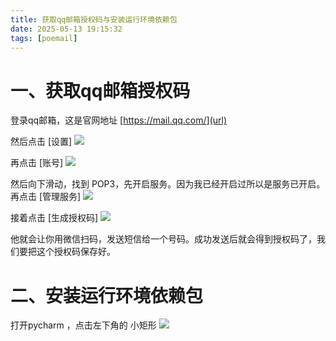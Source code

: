 ```yaml
---
title: 获取qq邮箱授权码与安装运行环境依赖包
date: 2025-05-13 19:15:32
tags: [poemail]
---
```


#  一、获取qq邮箱授权码
登录qq邮箱，这是官网地址 [https://mail.qq.com/](url)

然后点击 [设置]
![](https://raw.gitcode.com/yaaakaaang/pic/raw/main/1747135015981.jpg)

再点击 [账号]
![](https://raw.gitcode.com/yaaakaaang/pic/raw/main/1747135099680.jpg)

然后向下滑动，找到 POP3，先开启服务。因为我已经开启过所以是服务已开启。
再点击 [管理服务]
![](https://raw.gitcode.com/yaaakaaang/pic/raw/main/1747135375859(1).jpg)

接着点击 [生成授权码]
![](https://raw.gitcode.com/yaaakaaang/pic/raw/main/1747135803854.jpg)

他就会让你用微信扫码，发送短信给一个号码。成功发送后就会得到授权码了，我们要把这个授权码保存好。

#  二、安装运行环境依赖包
打开pycharm ，点击左下角的 小矩形
![](https://raw.gitcode.com/yaaakaaang/pic/raw/main/1747136112220.jpg)